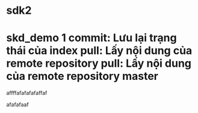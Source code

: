 # sdk2
skd_demo
1
commit: Lưu lại trạng thái của index
pull: Lấy nội dung của remote repository
pull: Lấy nội dung của remote repository
master
=======
affffafafafafaffaf

afafafaaf
